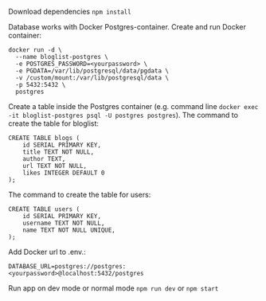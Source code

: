 Download dependencies
`npm install`

Database works with Docker Postgres-container.
Create and run Docker container:
```
docker run -d \
  --name bloglist-postgres \
  -e POSTGRES_PASSWORD=<yourpassword> \
  -e PGDATA=/var/lib/postgresql/data/pgdata \
  -v /custom/mount:/var/lib/postgresql/data \
  -p 5432:5432 \
  postgres
  ```
Create a table inside the Postgres container (e.g. command line `docker exec -it bloglist-postgres psql -U postgres postgres`).
The command to create the table for bloglist:
```
CREATE TABLE blogs (
    id SERIAL PRIMARY KEY,
    title TEXT NOT NULL,
    author TEXT,
    url TEXT NOT NULL,
    likes INTEGER DEFAULT 0
);
```
The command to create the table for users:
```
CREATE TABLE users (
    id SERIAL PRIMARY KEY,
    username TEXT NOT NULL,
    name TEXT NOT NULL UNIQUE,
);
```

  Add Docker url to .env.:
  ```
  DATABASE_URL=postgres://postgres:<yourpassword>@localhost:5432/postgres
  ```

Run app on dev mode or normal mode
`npm run dev` or `npm start`